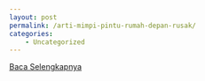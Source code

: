 ```yaml
---
layout: post
permalink: /arti-mimpi-pintu-rumah-depan-rusak/
categories:
    - Uncategorized
---
```


[Baca Selengkapnya](/08)